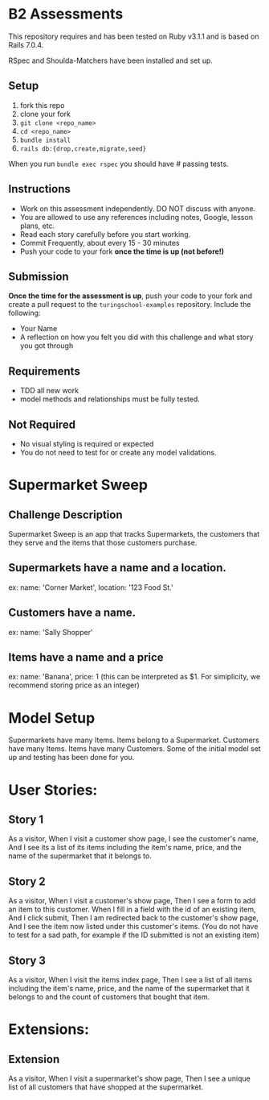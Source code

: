 # B2 Assessments

This repository requires and has been tested on Ruby v3.1.1 and is based on Rails 7.0.4.

RSpec and Shoulda-Matchers have been installed and set up.

## Setup

1. fork this repo
2. clone your fork
3. `git clone <repo_name>`
4. `cd <repo_name>`
5. `bundle install`
6. `rails db:{drop,create,migrate,seed}`

When you run `bundle exec rspec` you should have # passing tests.

## Instructions

* Work on this assessment independently. DO NOT discuss with anyone.
* You are allowed to use any references including notes, Google, lesson plans, etc.
* Read each story carefully before you start working.
* Commit Frequently, about every 15 - 30 minutes
* Push your code to your fork **once the time is up (not before!)**

## Submission

**Once the time for the assessment is up**, push your code to your fork and create a pull request to the `turingschool-examples` repository. Include the following:

* Your Name
* A reflection on how you felt you did with this challenge and what story you got through

## Requirements

* TDD all new work
* model methods and relationships must be fully tested.

## Not Required

* No visual styling is required or expected
* You do not need to test for or create any model validations.

# Supermarket Sweep

## Challenge Description

Supermarket Sweep is an app that tracks Supermarkets, the customers that they serve and the items that those customers purchase.

## Supermarkets have a name and a location.
  ex: name: 'Corner Market', location: '123 Food St.'
## Customers have a name.
  ex: name: 'Sally Shopper'
## Items have a name and a price
  ex: name: 'Banana', price: 1 (this can be interpreted as $1. For simiplicity, we recommend storing price as an integer)

# Model Setup
Supermarkets have many Items.
Items belong to a Supermarket.
Customers have many Items.
Items have many Customers.
Some of the initial model set up and testing has been done for you.

# User Stories:

## Story 1

As a visitor, 
When I visit a customer show page,
I see the customer's name,
And I see its a list of its items
including the item's name, price, and the name of the supermarket that it belongs to.

## Story 2

As a visitor,
When I visit a customer's show page,
Then I see a form to add an item to this customer.
When I fill in a field with the id of an existing item,
And I click submit,
Then I am redirected back to the customer's show page, 
And I see the item now listed under this customer's items.
(You do not have to test for a sad path, for example if the ID submitted is not an existing item)

## Story 3

As a visitor,
When I visit the items index page,
Then I see a list of all items
including the item's name, price, and the name of the supermarket that it belongs to
and the count of customers that bought that item.

# Extensions:

## Extension

As a visitor,
When I visit a supermarket's show page,
Then I see a unique list of all customers that have shopped at the supermarket.